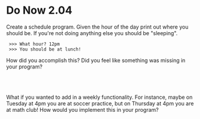 # Do Now 2.04

Create a schedule program. Given the hour of the day print out where you should be. If you're not doing anything else you should be "sleeping".
```
 >>> What hour? 12pm
 >>> You should be at lunch!
 ```
How did you accomplish this? Did you feel like something was missing in your program?  
<br>
<br>
<br>

What if you wanted to add in a weekly functionality. For instance, maybe on Tuesday at 4pm you are at soccer practice, but on Thursday at 4pm you are at math club! How would you implement this in your program? 
<br>
<br>
<br>



